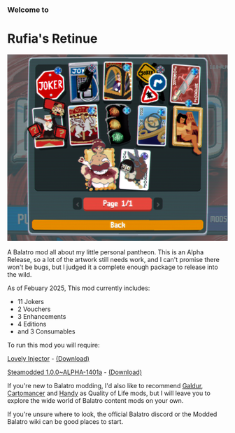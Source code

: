 ### Welcome to
# Rufia's Retinue

![preview](https://github.com/rufiaorsomething/Rufia-sRetinue/blob/main/github-1.png?raw=true)

A Balatro mod all about my little personal pantheon. This is an Alpha Release, so a lot of the artwork still needs work, and I can't promise there won't be bugs, but I judged it a complete enough package to release into the wild.

As of Febuary 2025, This mod currently includes:
- 11 Jokers
- 2 Vouchers
- 3 Enhancements
- 4 Editions
- and 3 Consumables



To run this mod you will require:

[Lovely Injector](https://github.com/ethangreen-dev/lovely-injector) - [(Download)](https://github.com/ethangreen-dev/lovely-injector/releases/tag/v0.7.1)

[Steamodded 1.0.0~ALPHA-1401a](https://github.com/Steamodded/smods/tree/f6ce426d8c5def59303fb8a8927596826eb9037c) - [(Download)](https://github.com/Steamodded/smods/archive/f6ce426d8c5def59303fb8a8927596826eb9037c.zip)

If you're new to Balatro modding, I'd also like to recommend [Galdur](https://github.com/Eremel/Galdur), [Cartomancer](https://github.com/stupxd/Cartomancer) and [Handy](https://github.com/SleepyG11/HandyBalatro) as Quality of Life mods, but I will leave you to explore the wide world of Balatro content mods on your own.

If you're unsure where to look, the official Balatro discord or the Modded Balatro wiki can be good places to start.
